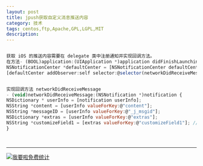 ```yaml
---
layout: post
title: jpush获取自定义消息推送内容
category: 技术
tags: centos,ftp,Apache,GPL,LGPL,MIT
description: 
---
```


```javascript

获取 iOS 的推送内容需要在 delegate 类中注册通知并实现回调方法。
在方法- (BOOL)application:(UIApplication *)application didFinishLaunchingWithOptions:(NSDictionary *) launchOptions 加入下面的代码：
NSNotificationCenter *defaultCenter = [NSNotificationCenter defaultCenter];
[defaultCenter addObserver:self selector:@selector(networkDidReceiveMessage:) name:kJPFNetworkDidReceiveMessageNotification object:nil];


实现回调方法 networkDidReceiveMessage
- (void)networkDidReceiveMessage:(NSNotification *)notification {
NSDictionary * userInfo = [notification userInfo];
NSString *content = [userInfo valueForKey:@"content"];
NSString *messageID = [userInfo valueForKey:@"_j_msgid"];
NSDictionary *extras = [userInfo valueForKey:@"extras"]; 
NSString *customizeField1 = [extras valueForKey:@"customizeField1"]; //服务端传递的 Extras 附加字段，key 是自己定义的  
}




```



---


<script language="javascript" type="text/javascript" src="//js.users.51.la/19176892.js"></script>
<noscript><a href="//www.51.la/?19176892" target="_blank"><img alt="&#x6211;&#x8981;&#x5566;&#x514D;&#x8D39;&#x7EDF;&#x8BA1;" src="//img.users.51.la/19176892.asp" style="border:none" /></a></noscript>

